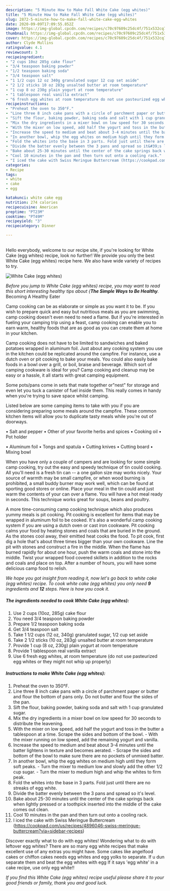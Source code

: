 ```yaml
---
description: "5 Minute How to Make Fall White Cake (egg whites)"
title: "5 Minute How to Make Fall White Cake (egg whites)"
slug: 2872-5-minute-how-to-make-fall-white-cake-egg-whites
date: 2020-09-09T17:09:55.852Z
image: https://img-global.cpcdn.com/recipes/c70c97609c25dc4f/751x532cq70/white-cake-egg-whites-recipe-main-photo.jpg
thumbnail: https://img-global.cpcdn.com/recipes/c70c97609c25dc4f/751x532cq70/white-cake-egg-whites-recipe-main-photo.jpg
cover: https://img-global.cpcdn.com/recipes/c70c97609c25dc4f/751x532cq70/white-cake-egg-whites-recipe-main-photo.jpg
author: Clyde Mullins
ratingvalue: 4.1
reviewcount: 3
recipeingredient:
- "2 cups 10oz 285g cake flour"
- "3/4 teaspoon baking powder"
- "1/2 teaspoon baking soda"
- "3/4 teaspoon salt"
- "1 1/2 cups 12 oz 340g granulated sugar 12 cup set aside"
- "2 1/2 sticks 10 oz 283g unsalted butter at room temperature"
- "1 cup 8 oz 230g plain yogurt at room temperature"
- "1 tablespoon real vanilla extract"
- "6 fresh egg whites at room temperature do not use pasteurized egg whites or they might not whip up properly"
recipeinstructions:
- "Preheat the oven to 350°F."
- "Line three 8 inch cake pans with a circle of parchment paper or butter and flour the bottom of pans only. Do not butter and flour the sides of the pan."
- "Sift the flour, baking powder, baking soda and salt with 1 cup granulated sugar."
- "Mix the dry ingredients in a mixer bowl on low speed for 30 seconds to distribute the leavening."
- "With the mixer on low speed, add half the yogurt and toss in the butter a tablespoon at a time. Scrape the sides and bottom of the bowl. With the mixer running on low speed, add the remaining yogurt and vanilla."
- "Increase the speed to medium and beat about 3-4 minutes until the batter lightens in texture and becomes aerated. Scrape the sides and bottom of the bowl to make sure there are no pockets of unmixed batter."
- "In another bowl, whip the egg whites on medium high until they form soft peaks. Turn the mixer to medium low and slowly add the other 1/2 cup sugar. Turn the mixer to medium high and whip the whites to firm peak."
- "Fold the whites into the base in 3 parts. Fold just until there are no streaks of egg white."
- "Divide the batter evenly between the 3 pans and spread so it&#39;s level."
- "Bake about 25-30 minutes until the center of the cake springs back when lightly pressed or a toothpick inserted into the middle of the cake comes out clean."
- "Cool 10 minutes in the pan and then turn out onto a cooling rack."
- "I iced the cake with Swiss Meringue Buttercream (https://cookpad.com/us/recipes/4896046-swiss-meringue-buttercream?via=sidebar-recipes)"
categories:
- Recipe
tags:
- white
- cake
- egg

katakunci: white cake egg 
nutrition: 274 calories
recipecuisine: American
preptime: "PT23M"
cooktime: "PT49M"
recipeyield: "3"
recipecategory: Dinner

---
```

<br>
Hello everybody, welcome to our recipe site, if you're looking for White Cake (egg whites) recipe, look no further! We provide you only the best White Cake (egg whites) recipe here. We also have wide variety of recipes to try.
<br>


![White Cake (egg whites)](https://img-global.cpcdn.com/recipes/c70c97609c25dc4f/751x532cq70/white-cake-egg-whites-recipe-main-photo.jpg)

<i>Before you jump to White Cake (egg whites) recipe, you may want to read this short interesting healthy tips about {<strong>The Simple Ways to Be Healthy</strong>.</i>
Becoming A Healthy Eater

    
Camp cooking can be as elaborate or simple as you want it to be. If you wish to prepare quick and easy but nutritious meals as you are swimming, camp cooking doesn't even need to need a flame. But if you're interested in fueling your camping trip using a feast, camp cooking can enable you to earn warm, healthy foods that are as good as you can create them at home in your kitchen.

Camp cooking does not have to be limited to sandwiches and baked potatoes wrapped in aluminum foil.  Just about any cooking system you use in the kitchen could be replicated around the campfire. For instance, use a dutch oven or pit cooking to bake your meals. You could also easily bake foods in a bowl over a grill, or boil, braise and beverage. Which sort of camping cookware is ideal for you? Camp cooking and cleanup may be easy or a hassle, it all starts with great camping equipment.

Some pots/pans come in sets that mate together or"nest" for storage and even let you tuck a canister of fuel inside them. This really comes in handy when you're trying to save space whilst camping.

Listed below are some camping items to take with you if you are considering preparing some meals around the campfire. These common kitchen items will allow you to duplicate tasty meals while you're out of doorways.

• Salt and pepper
• Other of your favorite herbs and spices
• Cooking oil
• Pot holder

• Aluminum foil
• Tongs and spatula
• Cutting knives
• Cutting board
• Mixing bowl


When you have only a couple of campers and are looking for some simple camp cooking, try out the easy and speedy technique of tin could cooking. All you'll need is a fresh tin can -- a one gallon size may works nicely. Your source of warmth may be small campfire, or when wood burning is prohibited, a small buddy burner may work well, which can be found at sporting good stores or online. Place your meal in the tin could and just warm the contents of your can over a flame. You will have a hot meal ready in seconds.  This technique works great for soups, beans and poultry.

A more time-consuming camp cooking technique which also produces yummy meals is pit cooking. Pit cooking is excellent for items that may be wrapped in aluminum foil to be cooked.  It's also a wonderful camp cooking system if you are using a dutch oven or cast iron cookware. Pit cooking calms your food by heating stones and coals that are buried in the ground. As the stones cool away, their emitted heat cooks the food. To pit cook, first dig a hole that's about three times bigger than your own cookware. Line the pit with stones and construct a fire in the middle. When the flame has burned rapidly for about one hour, push the warm coals and stone into the middle. Twist your wrapped food covered skillets in addition to the rocks and coals and place on top. After a number of hours, you will have some delicious camp food to relish.


<i>We hope you got insight from reading it, now let's go back to white cake (egg whites) recipe. To cook white cake (egg whites) you only need <strong>9</strong> ingredients and <strong>12</strong> steps. Here is how you cook it.
</i>

##### The ingredients needed to cook White Cake (egg whites):

1. Use 2 cups (10oz, 285g) cake flour
1. You need 3/4 teaspoon baking powder
1. Prepare 1/2 teaspoon baking soda
1. Get 3/4 teaspoon salt
1. Take 1 1/2 cups (12 oz, 340g) granulated sugar, 1/2 cup set aside
1. Take 2 1/2 sticks (10 oz, 283g) unsalted butter at room temperature
1. Provide 1 cup (8 oz, 230g) plain yogurt at room temperature
1. Provide 1 tablespoon real vanilla extract
1. Use 6 fresh egg whites, at room temperature (do not use pasteurized egg whites or they might not whip up properly)


##### Instructions to make White Cake (egg whites):

1. Preheat the oven to 350°F.
1. Line three 8 inch cake pans with a circle of parchment paper or butter and flour the bottom of pans only. Do not butter and flour the sides of the pan.
1. Sift the flour, baking powder, baking soda and salt with 1 cup granulated sugar.
1. Mix the dry ingredients in a mixer bowl on low speed for 30 seconds to distribute the leavening.
1. With the mixer on low speed, add half the yogurt and toss in the butter a tablespoon at a time. Scrape the sides and bottom of the bowl. - With the mixer running on low speed, add the remaining yogurt and vanilla.
1. Increase the speed to medium and beat about 3-4 minutes until the batter lightens in texture and becomes aerated. - Scrape the sides and bottom of the bowl to make sure there are no pockets of unmixed batter.
1. In another bowl, whip the egg whites on medium high until they form soft peaks. - Turn the mixer to medium low and slowly add the other 1/2 cup sugar. - Turn the mixer to medium high and whip the whites to firm peak.
1. Fold the whites into the base in 3 parts. Fold just until there are no streaks of egg white.
1. Divide the batter evenly between the 3 pans and spread so it&#39;s level.
1. Bake about 25-30 minutes until the center of the cake springs back when lightly pressed or a toothpick inserted into the middle of the cake comes out clean.
1. Cool 10 minutes in the pan and then turn out onto a cooling rack.
1. I iced the cake with Swiss Meringue Buttercream (https://cookpad.com/us/recipes/4896046-swiss-meringue-buttercream?via=sidebar-recipes)


Discover exactly what to do with egg whites! Wondering what to do with leftover egg whites? There are so many egg white recipes that make excellent use of any extras you might have. Some cakes like angelfood cakes or chiffon cakes needs egg whites and egg yolks to separate. If u dun separate them and beat the egg whites with egg If it says &#39;egg white&#39; in a cake recipe, use only egg white!! 

<i>If you find this White Cake (egg whites) recipe useful please share it to your good friends or family, thank you and good luck.</i>
